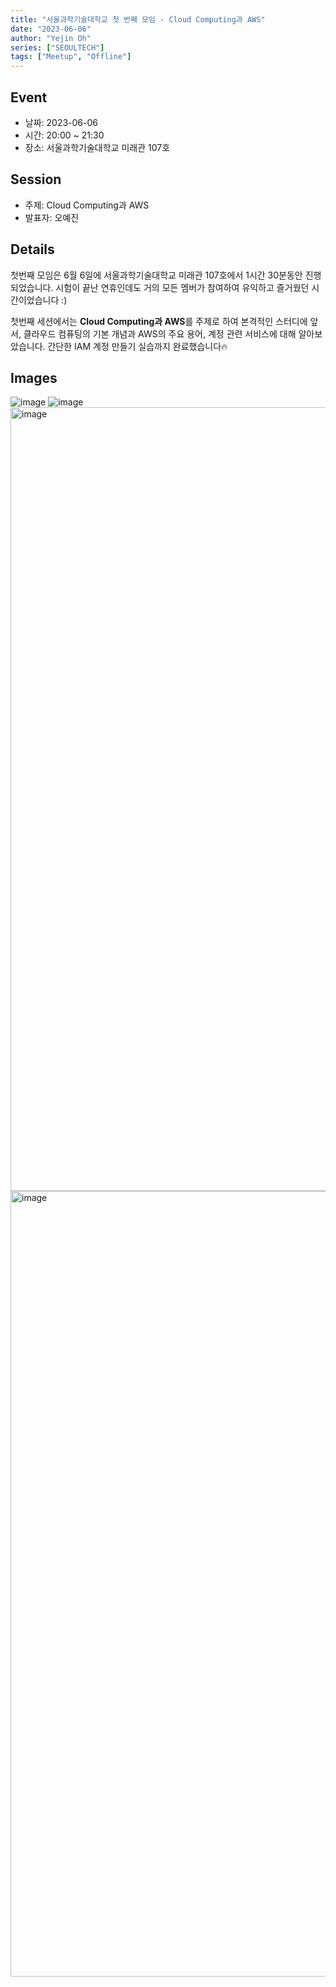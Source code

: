 ```yaml
---
title: "서울과학기술대학교 첫 번째 모임 - Cloud Computing과 AWS"
date: "2023-06-06"
author: "Yejin Oh"
series: ["SEOULTECH"]
tags: ["Meetup", "Offline"]
---
```


## Event

- 날짜: 2023-06-06
- 시간: 20:00 ~ 21:30
- 장소: 서울과학기술대학교 미래관 107호

## Session

- 주제: Cloud Computing과 AWS
- 발표자: 오예진

## Details

 첫번째 모임은 6월 6일에 서울과학기술대학교 미래관 107호에서 1시간 30분동안 진행되었습니다.
시험이 끝난 연휴인데도 거의 모든 멤버가 참여하여 유익하고 즐거웠던 시간이었습니다 :)

 첫번째 세션에서는 **Cloud Computing과 AWS**를 주제로 하여 본격적인 스터디에 앞서, 클라우드 컴퓨팅의 기본 개념과 AWS의 주요 용어, 계정 관련 서비스에 대해 알아보았습니다.
 간단한 IAM 계정 만들기 실습까지 완료했습니다🔥


## Images

![image](https://github.com/aws-cloud-clubs/aws-cloud-clubs.github.io/assets/49095587/f2a4be33-cdef-4bc4-860f-384e9ef41b43)
![image](https://github.com/aws-cloud-clubs/aws-cloud-clubs.github.io/assets/49095587/b5d0258e-b434-4905-91e1-94f28e92e5dc)
<img width="1254" alt="image" src="https://github.com/aws-cloud-clubs/aws-cloud-clubs.github.io/assets/49095587/11219a06-20f8-41a6-9541-06701cdeac31">
<img width="1257" alt="image" src="https://github.com/aws-cloud-clubs/aws-cloud-clubs.github.io/assets/49095587/379bb3d2-6853-4a9f-8ffd-464a8c50deea">
